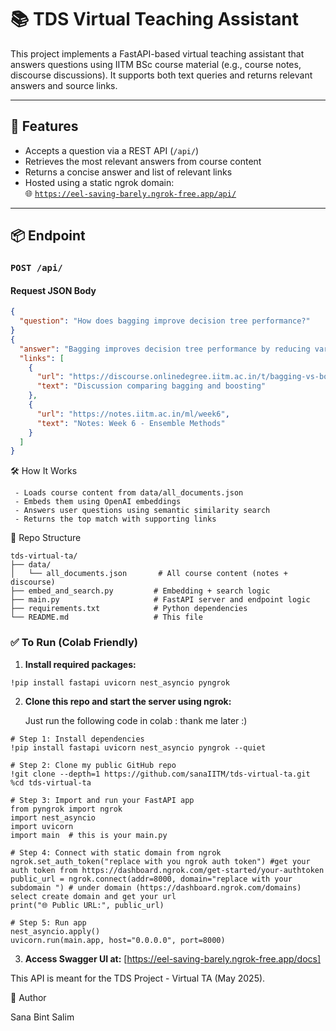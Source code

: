 # 📚 TDS Virtual Teaching Assistant

This project implements a FastAPI-based virtual teaching assistant that answers questions using IITM BSc course material (e.g., course notes, discourse discussions). It supports both text queries and returns relevant answers and source links.

---

## 🚀 Features

- Accepts a question via a REST API (`/api/`)
- Retrieves the most relevant answers from course content
- Returns a concise answer and list of relevant links
- Hosted using a static ngrok domain:  
  🌐 [`https://eel-saving-barely.ngrok-free.app/api/`](https://eel-saving-barely.ngrok-free.app/api/)

---

## 📦 Endpoint

### `POST /api/`

#### Request JSON Body

```json
{
  "question": "How does bagging improve decision tree performance?"
}
{
  "answer": "Bagging improves decision tree performance by reducing variance through ensembling...",
  "links": [
    {
      "url": "https://discourse.onlinedegree.iitm.ac.in/t/bagging-vs-boosting",
      "text": "Discussion comparing bagging and boosting"
    },
    {
      "url": "https://notes.iitm.ac.in/ml/week6",
      "text": "Notes: Week 6 - Ensemble Methods"
    }
  ]
}
```

🛠 How It Works

     - Loads course content from data/all_documents.json
     - Embeds them using OpenAI embeddings
     - Answers user questions using semantic similarity search
     - Returns the top match with supporting links

📂 Repo Structure
```
tds-virtual-ta/
├── data/
│   └── all_documents.json       # All course content (notes + discourse)
├── embed_and_search.py         # Embedding + search logic
├── main.py                     # FastAPI server and endpoint logic
├── requirements.txt            # Python dependencies
└── README.md                   # This file
```
### ✅ To Run (Colab Friendly)

1. **Install required packages:**

  ```bash
  !pip install fastapi uvicorn nest_asyncio pyngrok
  ```

2. **Clone this repo and start the server using ngrok:**

   Just run the following code in colab : thank me later :)
  ```
# Step 1: Install dependencies
!pip install fastapi uvicorn nest_asyncio pyngrok --quiet

# Step 2: Clone my public GitHub repo
!git clone --depth=1 https://github.com/sanaIITM/tds-virtual-ta.git
%cd tds-virtual-ta

# Step 3: Import and run your FastAPI app
from pyngrok import ngrok
import nest_asyncio
import uvicorn
import main  # this is your main.py

# Step 4: Connect with static domain from ngrok
ngrok.set_auth_token("replace with you ngrok auth token") #get your auth token from https://dashboard.ngrok.com/get-started/your-authtoken
public_url = ngrok.connect(addr=8000, domain="replace with your subdomain ") # under domain (https://dashboard.ngrok.com/domains) select create domain and get your url
print("🌐 Public URL:", public_url)

# Step 5: Run app
nest_asyncio.apply()
uvicorn.run(main.app, host="0.0.0.0", port=8000)

  ```

3. **Access Swagger UI at:**
 [https://eel-saving-barely.ngrok-free.app/docs]




  This API is meant for the TDS Project - Virtual TA (May 2025).


  
  👤 Author
  
  Sana Bint Salim

